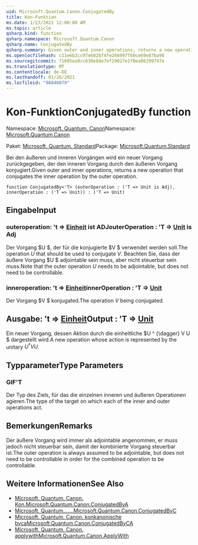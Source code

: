 ```yaml
---
uid: Microsoft.Quantum.Canon.ConjugatedBy
title: Kon-Funktion
ms.date: 1/23/2021 12:00:00 AM
ms.topic: article
qsharp.kind: function
qsharp.namespace: Microsoft.Quantum.Canon
qsharp.name: ConjugatedBy
qsharp.summary: Given outer and inner operations, returns a new operation that conjugates the inner operation by the outer operation.
ms.openlocfilehash: c11e6b2cc97e682bf4fe266997f60ce69e87ba96
ms.sourcegitcommit: 71605ea9cc630e84e7ef29027e1f0ea06299747e
ms.translationtype: MT
ms.contentlocale: de-DE
ms.lasthandoff: 01/26/2021
ms.locfileid: "98840879"
---
```

# <a name="conjugatedby-function"></a><span data-ttu-id="ec9b3-102">Kon-Funktion</span><span class="sxs-lookup"><span data-stu-id="ec9b3-102">ConjugatedBy function</span></span>

<span data-ttu-id="ec9b3-103">Namespace: [Microsoft. Quantum. Canon](xref:Microsoft.Quantum.Canon)</span><span class="sxs-lookup"><span data-stu-id="ec9b3-103">Namespace: [Microsoft.Quantum.Canon](xref:Microsoft.Quantum.Canon)</span></span>

<span data-ttu-id="ec9b3-104">Paket: [Microsoft. Quantum. Standard](https://nuget.org/packages/Microsoft.Quantum.Standard)</span><span class="sxs-lookup"><span data-stu-id="ec9b3-104">Package: [Microsoft.Quantum.Standard](https://nuget.org/packages/Microsoft.Quantum.Standard)</span></span>


<span data-ttu-id="ec9b3-105">Bei den äußeren und inneren Vorgängen wird ein neuer Vorgang zurückgegeben, der den inneren Vorgang durch den äußeren Vorgang konjugiert.</span><span class="sxs-lookup"><span data-stu-id="ec9b3-105">Given outer and inner operations, returns a new operation that conjugates the inner operation by the outer operation.</span></span>

```qsharp
function ConjugatedBy<'T> (outerOperation : ('T => Unit is Adj), innerOperation : ('T => Unit)) : ('T => Unit)
```


## <a name="input"></a><span data-ttu-id="ec9b3-106">Eingabe</span><span class="sxs-lookup"><span data-stu-id="ec9b3-106">Input</span></span>

### <a name="outeroperation--t--unit--is-adj"></a><span data-ttu-id="ec9b3-107">outeroperation: 't => [Einheit](xref:microsoft.quantum.lang-ref.unit)  ist ADJ</span><span class="sxs-lookup"><span data-stu-id="ec9b3-107">outerOperation : 'T => [Unit](xref:microsoft.quantum.lang-ref.unit)  is Adj</span></span>

<span data-ttu-id="ec9b3-108">Der Vorgang $U $, der für die konjugierte $V $ verwendet werden soll.</span><span class="sxs-lookup"><span data-stu-id="ec9b3-108">The operation $U$ that should be used to conjugate $V$.</span></span> <span data-ttu-id="ec9b3-109">Beachten Sie, dass der äußere Vorgang $U $ adjointable sein muss, aber nicht steuerbar sein muss.</span><span class="sxs-lookup"><span data-stu-id="ec9b3-109">Note that the outer operation $U$ needs to be adjointable, but does not need to be controllable.</span></span>


### <a name="inneroperation--t--unit"></a><span data-ttu-id="ec9b3-110">inneroperation: 't => [Einheit](xref:microsoft.quantum.lang-ref.unit)</span><span class="sxs-lookup"><span data-stu-id="ec9b3-110">innerOperation : 'T => [Unit](xref:microsoft.quantum.lang-ref.unit)</span></span> 

<span data-ttu-id="ec9b3-111">Der Vorgang $V $ konjugated.</span><span class="sxs-lookup"><span data-stu-id="ec9b3-111">The operation $V$ being conjugated.</span></span>



## <a name="output--t--unit"></a><span data-ttu-id="ec9b3-112">Ausgabe: 't => [Einheit](xref:microsoft.quantum.lang-ref.unit)</span><span class="sxs-lookup"><span data-stu-id="ec9b3-112">Output : 'T => [Unit](xref:microsoft.quantum.lang-ref.unit)</span></span> 

<span data-ttu-id="ec9b3-113">Ein neuer Vorgang, dessen Aktion durch die einheitliche $U ^ {\dagger} V U $ dargestellt wird.</span><span class="sxs-lookup"><span data-stu-id="ec9b3-113">A new operation whose action is represented by the unitary $U^{\dagger} V U$.</span></span>

## <a name="type-parameters"></a><span data-ttu-id="ec9b3-114">Typparameter</span><span class="sxs-lookup"><span data-stu-id="ec9b3-114">Type Parameters</span></span>

### <a name="t"></a><span data-ttu-id="ec9b3-115">GIF</span><span class="sxs-lookup"><span data-stu-id="ec9b3-115">'T</span></span>

<span data-ttu-id="ec9b3-116">Der Typ des Ziels, für das die einzelnen inneren und äußeren Operationen agieren.</span><span class="sxs-lookup"><span data-stu-id="ec9b3-116">The type of the target on which each of the inner and outer operations act.</span></span>

## <a name="remarks"></a><span data-ttu-id="ec9b3-117">Bemerkungen</span><span class="sxs-lookup"><span data-stu-id="ec9b3-117">Remarks</span></span>

<span data-ttu-id="ec9b3-118">Der äußere Vorgang wird immer als adjointable angenommen, er muss jedoch nicht steuerbar sein, damit der kombinierte Vorgang steuerbar ist.</span><span class="sxs-lookup"><span data-stu-id="ec9b3-118">The outer operation is always assumed to be adjointable, but does not need to be controllable in order for the combined operation to be controllable.</span></span>

## <a name="see-also"></a><span data-ttu-id="ec9b3-119">Weitere Informationen</span><span class="sxs-lookup"><span data-stu-id="ec9b3-119">See Also</span></span>

- [<span data-ttu-id="ec9b3-120">Microsoft. Quantum. Canon. Kon.</span><span class="sxs-lookup"><span data-stu-id="ec9b3-120">Microsoft.Quantum.Canon.ConjugatedByA</span></span>](xref:Microsoft.Quantum.Canon.ConjugatedByA)
- [<span data-ttu-id="ec9b3-121">Microsoft. Quantum.......</span><span class="sxs-lookup"><span data-stu-id="ec9b3-121">Microsoft.Quantum.Canon.ConjugatedByC</span></span>](xref:Microsoft.Quantum.Canon.ConjugatedByC)
- [<span data-ttu-id="ec9b3-122">Microsoft. Quantum. Canon. konkanonische byca</span><span class="sxs-lookup"><span data-stu-id="ec9b3-122">Microsoft.Quantum.Canon.ConjugatedByCA</span></span>](xref:Microsoft.Quantum.Canon.ConjugatedByCA)
- [<span data-ttu-id="ec9b3-123">Microsoft. Quantum. Canon. applywith</span><span class="sxs-lookup"><span data-stu-id="ec9b3-123">Microsoft.Quantum.Canon.ApplyWith</span></span>](xref:Microsoft.Quantum.Canon.ApplyWith)